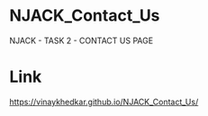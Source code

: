 # NJACK_Contact_Us
NJACK - TASK 2 - CONTACT US PAGE

# Link
https://vinaykhedkar.github.io/NJACK_Contact_Us/
